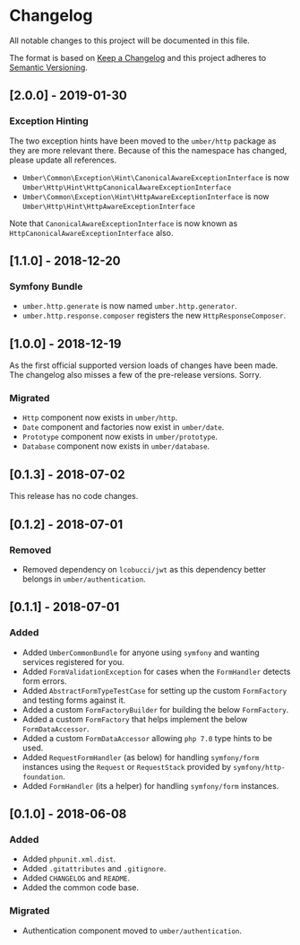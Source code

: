 # Changelog
All notable changes to this project will be documented in this file.

The format is based on [Keep a Changelog](http://keepachangelog.com/en/1.0.0/)
and this project adheres to [Semantic Versioning](http://semver.org/spec/v2.0.0.html).

## [2.0.0] - 2019-01-30

### Exception Hinting

The two exception hints have been moved to the `umber/http` package as they are more relevant there.
Because of this the namespace has changed, please update all references.

* `Umber\Common\Exception\Hint\CanonicalAwareExceptionInterface` is now `Umber\Http\Hint\HttpCanonicalAwareExceptionInterface`
* `Umber\Common\Exception\Hint\HttpAwareExceptionInterface` is now `Umber\Http\Hint\HttpAwareExceptionInterface`

Note that `CanonicalAwareExceptionInterface` is now known as `HttpCanonicalAwareExceptionInterface` also.

## [1.1.0] - 2018-12-20

### Symfony Bundle
- `umber.http.generate` is now named `umber.http.generator`.
- `umber.http.response.composer` registers the new `HttpResponseComposer`.

## [1.0.0] - 2018-12-19

As the first official supported version loads of changes have been made.
The changelog also misses a few of the pre-release versions.
Sorry.

### Migrated
- `Http` component now exists in `umber/http`.
- `Date` component and factories now exist in `umber/date`.
- `Prototype` component now exists in `umber/prototype`.
- `Database` component now exists in `umber/database`.

## [0.1.3] - 2018-07-02

This release has no code changes.

## [0.1.2] - 2018-07-01

### Removed
- Removed dependency on `lcobucci/jwt` as this dependency better belongs in `umber/authentication`.

## [0.1.1] - 2018-07-01

### Added
- Added `UmberCommonBundle` for anyone using `symfony` and wanting services registered for you.
- Added `FormValidationException` for cases when the `FormHandler` detects form errors.
- Added `AbstractFormTypeTestCase` for setting up the custom `FormFactory` and testing forms against it.
- Added a custom `FormFactoryBuilder` for building the below `FormFactory`.
- Added a custom `FormFactory` that helps implement the below `FormDataAccessor`.
- Added a custom `FormDataAccessor` allowing `php 7.0` type hints to be used.
- Added `RequestFormHandler` (as below) for handling `symfony/form` instances using the `Request` or `RequestStack` provided by `symfony/http-foundation`.
- Added `FormHandler` (its a helper) for handling `symfony/form` instances.

## [0.1.0] - 2018-06-08

### Added
- Added `phpunit.xml.dist`.
- Added `.gitattributes` and `.gitignore`.
- Added `CHANGELOG` and `README`.
- Added the common code base.

### Migrated
- Authentication component moved to `umber/authentication`.
